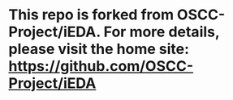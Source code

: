 # This repo is forked from OSCC-Project/iEDA. For more details, please visit the home site: https://github.com/OSCC-Project/iEDA
